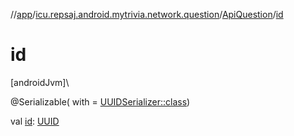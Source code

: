 //[app](../../../index.md)/[icu.repsaj.android.mytrivia.network.question](../index.md)/[ApiQuestion](index.md)/[id](id.md)

# id

[androidJvm]\

@Serializable(
with = [UUIDSerializer::class](../../icu.repsaj.android.mytrivia.network/-u-u-i-d-serializer/index.md))

val [id](id.md): [UUID](https://developer.android.com/reference/kotlin/java/util/UUID.html)
